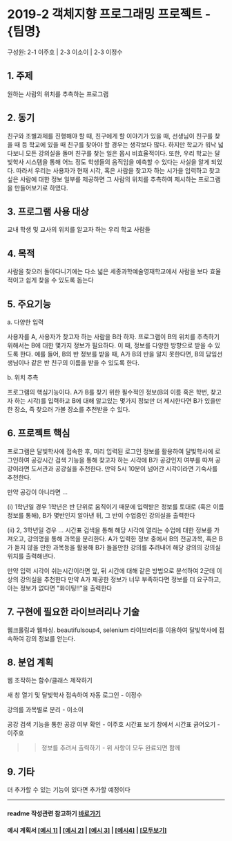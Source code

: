 # 2019-2 객체지향 프로그래밍 프로젝트 - **{팀명}**
구성원: 2-1 이주호 | 2-3 이소이 | 2-3 이정수 

## 1. 주제
원하는 사람의 위치를 추측하는 프로그램

## 2. 동기
친구와 조별과제를 진행해야 할 때, 친구에게 할 이야기가 있을 때, 선생님이 친구를 찾을 때 등 학교에 있을 때 친구를 찾아야 할 경우는 생각보다 많다.
하지만 학교가 워낙 넓다보니 모든 강의실을 돌며 친구를 찾는 일은 몹시 비효율적이다. 또한, 우리 학교는 달빛학사 시스템을 통해 어느 정도 학생들의 움직임을 예측할 수 있다는 사실을 알게 되었다.
따라서 우리는 사용자가 현재 시각, 혹은 사람을 찾고자 하는 시가을 입력하고 찾고 싶은 사람에 대한 
정보 일부를 제공하면 그 사람의 위치를 추측하여 제시하는 프로그램을 만들어보기로 하였다.

## 3. 프로그램 사용 대상
교내 학생 및 교사의 위치를 알고자 하는 우리 학교 사람들

## 4. 목적
사람을 찾으러 돌아다니기에는 다소 넓은 세종과학예술영재학교에서 사람을 보다 효율적이고 쉽게 찾을 수 있도록 돕는다

## 5. 주요기능
  a. 다양한 입력
  
  사용자를 A, 사용자가 찾고자 하는 사람을 B라 하자.
  프로그램이 B의 위치를 추측하기 위해서는 B에 대한 몇가지 정보가 필요하다.
  이 때, 정보를 다양한 방향으로 받을 수 있도록 한다.
  예를 들어, B의 반 정보를 받을 때, A가 B의 반을 알지 못한다면, B의 담임선생님이나 같은 반 친구의 이름을 받을 수 있도록 한다.
  
  b. 위치 추측
  
  프로그램의 핵심기능이다. 
  A가 B를 찾기 위한 필수적인 정보(B의 이름 혹은 학번, 찾고자 하는 시각)를 입력하고
  B에 대해 알고있는 몇가지 정보만 더 제시한다면 B가 있을만한 장소, 즉 찾으러 가볼 장소를 추천받을 수 있다.
  
## 6. 프로젝트 핵심
프로그램은 달빛학사에 접속한 후, 미리 입력된 로그인 정보를 활용하여 달빛학사에 로그인하여
공강시간 검색 기능을 통해 찾고자 하는 시각에 B가 공강인지 여부를 따져 공강이라면 도서관과 공강실을 추천한다.
만약 5시 10분이 넘어간 시각이라면 기숙사를 추천한다.

만약 공강이 아니라면 ...

(i) 1학년일 경우
1학년은 반 단위로 움직이기 때문에 입력받은 정보를 토대로 (혹은 이름 정보를 통해), B가 몇반인지 알아낸 뒤, 그 반이 수업중인 강의실을 출력한다 

(ii) 2, 3학년일 경우 ...
시간표 검색을 통해 해당 시각에 열리는 수업에 대한 정보를 가져오고, 강의명을 통해 과목을 분리한다.
A가 입력한 정보 중에서 B의 전공과목, 혹은 B가 듣지 않을 만한 과목등을 활용해 B가 들을만한 강의를 추려내어 해당 강의의 강의실 위치를 출력해낸다.

만약 입력 시각이 쉬는시간이라면 앞, 뒤 시간에 대해 같은 방법으로 분석하여 2군데 이상의 강의실을 추천한다
만약 A가 제공한 정보가 너무 부족하다면 정보를 더 요구하고, 아는 정보가 없다면 "화이팅!!"을 출력한다

## 7. 구현에 필요한 라이브러리나 기술
웹크롤링과 웹파싱. beautifulsoup4, selenium 라이브러리를 이용하여 달빛학사에 접속하여 강의 정보를 얻는다.

## 8. **분업 계획**
웹 조작하는 함수/클래스 제작하기

새 창 열기 및 달빛학사 접속하여 자동 로그인 - 이정수

강의를 과목별로 분리 - 이소이

공강 검색 기능을 통한 공강 여부 확인 - 이주호
시간표 보기 창에서 시간표 긁어오기 - 이주호

>> 정보를 추려서 출력하기 - 위 사항이 모두 완료되면 함께

## 9. 기타
더 추가할 수 있는 기능이 있다면 추가할 예정이다

<hr>

#### readme 작성관련 참고하기 [바로가기](https://heropy.blog/2017/09/30/markdown/)

#### 예시 계획서 [[예시 1]](https://docs.google.com/document/d/1hcuGhTtmiTUxuBtr3O6ffrSMahKNhEj33woE02V-84U/edit?usp=sharing) | [[예시 2]](https://docs.google.com/document/d/1FmxTZvmrroOW4uZ34Xfyyk9ejrQNx6gtsB6k7zOvHYE/edit?usp=sharing) | [[예시 3]](https://github.com/goldmango328/2018-OOP-Python-Light) | [[예시4]](https://github.com/ssy05468/2018-OOP-Python-lightbulb) | [[모두보기]](https://github.com/kadragon/oop_project_ex/network/members)

